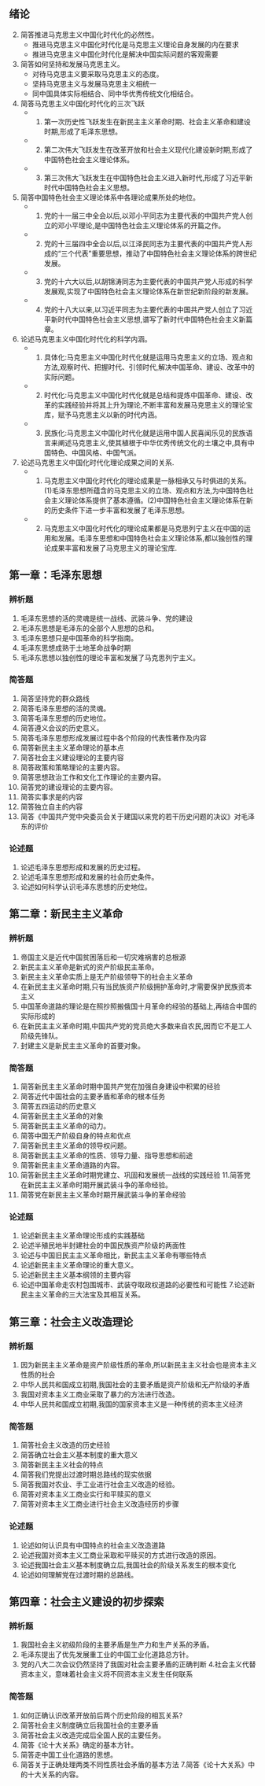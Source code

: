 ## 绪论

2. 简答推进马克思主义中国化时代化的必然性。
   - 推进马克思主义中国化时代化是马克思主义理论自身发展的内在要求
   - 推进马克思主义中国化时代化是解决中国实际问题的客观需要
3. 简答如何坚持和发展马克思主义。
   - 对待马克思主义要采取马克思主义的态度。
   - 坚持马克思主义与发展马克思主义相统一
   - 同中国具体实际相结合、同中华优秀传统文化相结合。
4. 简答马克思主义中国化时代化的三次飞跃
   - 1. 第一次历史性飞跃发生在新民主主义革命时期、社会主义革命和建设时期,形成了毛泽东思想。
   - 2. 第二次伟大飞跃发生在改革开放和社会主义现代化建设新时期,形成了中国特色社会主义理论体系。
   - 3. 第三次伟大飞跃发生在中国特色社会主义进入新时代,形成了习近平新时代中国特色社会主义思想。
5. 简答中国特色社会主义理论体系中各理论成果所处的地位。
   - 1. 党的十一届三中全会以后,以邓小平同志为主要代表的中国共产党人创立的邓小平理论,是中国特色社会主义理论体系的开篇之作。
   - 2. 党的十三届四中全会以后,以江泽民同志为主要代表的中国共产党人形成的“三个代表”重要思想，推动了中国特色社会主义理论体系的跨世纪发展。
   - 3. 党的十六大以后,以胡锦涛同志为主要代表的中国共产党人形成的科学发展观,实现了中国特色社会主义理论体系在新世纪新阶段的新发展。
   - 4. 党的十八大以来,以习近平同志为主要代表的中国共产党人创立了习近平新时代中国特色社会主义思想,谱写了新时代中国特色社会主义新篇章。
6. 论述马克思主义中国化时代化的科学内涵。
   - 1. 具体化:马克思主义中国化时代化就是运用马克思主义的立场、观点和方法,观察时代、把握时代、引领时代,解决中国革命、建设、改革中的实际问题。
   - 2. 时代化:马克思主义中国化时代化就是总结和提炼中国革命、建设、改革的实践经验并将其上升为理论,不断丰富和发展马克思主义的理论宝库，赋予马克思主义以新的时代内涵。
   - 3. 民族化:马克思主义中国化时代化就是运用中国人民喜闻乐见的民族语言来阐述马克思主义,使其植根于中华优秀传统文化的土壤之中,具有中国特色、中国风格、中国气派。
7. 论述马克思主义中国化时代化理论成果之间的关系.
   - 1. 马克思主义中国化时代化的理论成果是一脉相承又与时俱进的关系。(1)毛泽东思想所蕴含的马克思主义的立场、观点和方法,为中国特色社会主义理论体系提供了基本遵循。(2)中国特色社会主义理论体系在新的历史条件下进一步丰富和发展了毛泽东思想。
   - 2. 马克思主义中国化时代化的理论成果都是马克思列宁主义在中国的运用和发展。毛泽东思想和中国特色社会主义理论体系,都以独创性的理论成果丰富和发展了马克思主义的理论宝库.

## 第一章：毛泽东思想

### 辨析题

1. 毛泽东思想的活的灵魂是统一战线、武装斗争、党的建设
2. 毛泽东思想是毛泽东的全部个人思想的总和。
3. 毛泽东思想只是中国革命的科学指南。
4. 毛泽东思想成熟于土地革命战争时期
5. 毛泽东思想以独创性的理论丰富和发展了马克思列宁主义。

### 简答题

1. 简答坚持党的群众路线
2. 简答毛泽东思想的活的灵魂。
3. 简答毛泽东思想的历史地位。
4. 简答遵义会议的历史意义。
5. 简答毛泽东思想形成发展过程中各个阶段的代表性著作及内容
6. 简答新民主主义革命理论的基本点
7. 简答社会主义建设理论的主要内容
8. 简答政策和策略理论的主要内容。
9. 简答思想政治工作和文化工作理论的主要内容。
10. 简答党的建设理论的主要内容。
11. 简答实事求是的内容
12. 简答独立自主的内容
13. 简答《中国共产党中央委员会关于建国以来党的若干历史问题的决议》对毛泽东的评价

### 论述题

1. 论述毛泽东思想形成和发展的历史过程。
2. 论述毛泽东思想形成和发展的社会历史条件。
3. 论述如何科学认识毛泽东思想的历史地位。

## 第二章：新民主主义革命

### 辨析题

1. 帝国主义是近代中国贫困落后和一切灾难祸害的总根源
2. 新民主主义革命是新式的资产阶级民主革命。
3. 新民主主义革命实质上是无产阶级领导下的社会主义革命
4. 在新民主主义革命时期,只有当民族资产阶级拥护革命时,才需要保护民族资本主义
5. 中国革命道路的理论是在照抄照搬俄国十月革命的经验的基础上,再结合中国的实际形成的
6. 在新民主主义革命时期,中国共产党的党员绝大多数来自农民,因而它不是工人阶级先锋队。
7. 封建主义是新民主主义革命的首要对象。

### 简答题

1. 简答新民主主义革命时期中国共产党在加强自身建设中积累的经验
2. 简答近代中国社会的主要矛盾和革命的根本任务
3. 简答五四运动的历史意义
4. 简答新民主主义革命的对象
5. 简答新民主主义革命的动力。
6. 简答中国无产阶级自身的特点和优点
7. 简答新民主主义革命的领导权问题。
8. 简答新民主主义革命的性质、领导力量、指导思想和前途
9. 简答新民主主义革命道路的内容。
10. 简答新民主主义革命时期党建立、巩固和发展统一战线的实践经验 11.简答党在新民主主义革命时期开展武装斗争的革命经验。
11. 简答党在新民主主义革命时期开展武装斗争的革命经验

### 论述题

1. 论述新民主主义革命理论形成的实践基础
2. 论述半殖民地半封建社会的中国民族资产阶级的两面性
3. 论述与中国旧民主主义革命相比，新民主主义革命有哪些特点
4. 论述新民主主义革命理论的重大意义。
5. 论述新民主主义基本纲领的主要内容
6. 论述中国革命走农村包围城市、武装夺取政权道路的必要性和可能性 7.论述新民主主义革命的三大法宝及其相互关系。

## 第三章：社会主义改造理论

### 辨析题

1. 因为新民主主义革命是资产阶级性质的革命,所以新民主主义社会也是资本主义性质的社会
2. 中华人民共和国成立初期,我国社会的主要矛盾是资产阶级和无产阶级的矛盾
3. 我国对资本主义工商业采取了暴力的方法进行改造。
4. 中华人民共和国成立初期,我国的国家资本主义是一种传统的资本主义经济

### 简答题

1. 简答社会主义改造的历史经验
2. 简答确立社会主义基本制度的重大意义
3. 简答新民主主义社会的特点
4. 简答我们党提出过渡时期总路线的现实依据
5. 简答我国对农业、手工业进行社会主义改造的经验。
6. 简答对资本主义工商业实行和平赎买的意义
7. 简答对资本主义工商业进行社会主义改造经历的步骤

### 论述题

1. 论述如何认识具有中国特点的社会主义改造道路
2. 论述我国对资本主义工商业采取和平赎买的方式进行改造的原因。
3. 论述我国社会主义基本制度确立后,我国社会的阶级关系发生的根本变化
4. 论述如何理解党在过渡时期的总路线。

## 第四章：社会主义建设的初步探索

### 辨析题

1. 我国社会主义初级阶段的主要矛盾是生产力和生产关系的矛盾。
2. 毛泽东提出了优先发展重工业的中国工业化道路总方针。
3. 党的八大二次会议仍然坚持了我国对社会主要矛盾的正确判断 4.社会主义代替资本主义，意味着社会主义将不同资本主义发生任何联系

### 简答题

1. 如何正确认识改革开放前后两个历史阶段的相瓦关系?
2. 简答社会主义制度确立后我国社会的主要矛盾
3. 简答社会主义改造完成后全国人民的主要任务。
4. 简答《论十大关系》确定的基本方针。
5. 简答走中国工业化道路的思想。
6. 简答关于正确处理两类不同性质社会矛盾的基本方法 7.简答《论十大关系》中的十大关系的内容。
